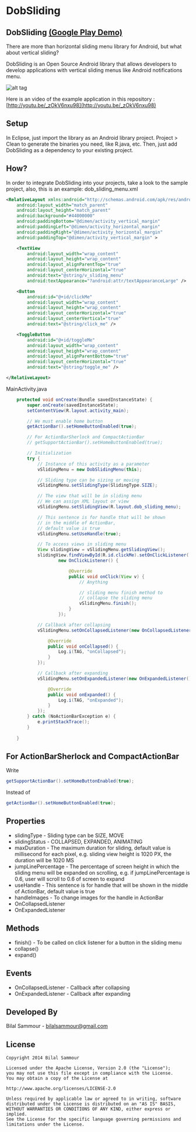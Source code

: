 DobSliding
==========


DobSliding [(Google Play Demo)](https://play.google.com/store/apps/details?id=com.dobmob.dobslidingdemo)
--------------------------------------------------

There are more than horizontal sliding menu library for Android, but what about vertical sliding?

DobSliding is an Open Source Android library that allows developers to develop applications with vertical sliding menus like Android notifications menu.

![alt tag](https://raw.github.com/bilalsammour/DobSliding/master/screenshot1.png)

Here is an  video of the example application in this repository : [http://youtu.be/_zOkV6nxu98](http://youtu.be/_zOkV6nxu98)


Setup
-----

In Eclipse, just import the library as an Android library project. Project > Clean to generate the binaries you need, like R.java, etc.
Then, just add DobSliding as a dependency to your existing project.


How?
----

In order to integrate DobSliding into your projects, take a look to the sample project, also, this is an example:
dob_sliding_menu.xml

```xml
<RelativeLayout xmlns:android="http://schemas.android.com/apk/res/android"
    android:layout_width="match_parent"
    android:layout_height="match_parent"
    android:background="#44000000"
    android:paddingBottom="@dimen/activity_vertical_margin"
    android:paddingLeft="@dimen/activity_horizontal_margin"
    android:paddingRight="@dimen/activity_horizontal_margin"
    android:paddingTop="@dimen/activity_vertical_margin" >

    <TextView
        android:layout_width="wrap_content"
        android:layout_height="wrap_content"
        android:layout_alignParentTop="true"
        android:layout_centerHorizontal="true"
        android:text="@string/v_sliding_menu"
        android:textAppearance="?android:attr/textAppearanceLarge" />

    <Button
        android:id="@+id/clickMe"
        android:layout_width="wrap_content"
        android:layout_height="wrap_content"
        android:layout_centerHorizontal="true"
        android:layout_centerVertical="true"
        android:text="@string/click_me" />

    <ToggleButton
        android:id="@+id/toggleMe"
        android:layout_width="wrap_content"
        android:layout_height="wrap_content"
        android:layout_alignParentBottom="true"
        android:layout_centerHorizontal="true"
        android:text="@string/toggle_me" />

</RelativeLayout>
```

MainActivity.java

```java
    protected void onCreate(Bundle savedInstanceState) {
        super.onCreate(savedInstanceState);
		setContentView(R.layout.activity_main);

		// We must enable home button
		getActionBar().setHomeButtonEnabled(true);

		// For ActionBarSherlock and CompactActionBar
		// getSupportActionBar().setHomeButtonEnabled(true);

		// Initialization
		try {
			// Instance of this activity as a parameter
			vSlidingMenu = new DobSlidingMenu(this);

			// Sliding type can be sizing or moving
			vSlidingMenu.setSlidingType(SlidingType.SIZE);

			// The view that will be in sliding menu
			// We can assign XML layout or view
			vSlidingMenu.setSlidingView(R.layout.dob_sliding_menu);

			// This sentence is for handle that will be shown
			// in the middle of ActionBar,
			// default value is true
			vSlidingMenu.setUseHandle(true);

			// To access views in sliding menu
			View slidingView = vSlidingMenu.getSlidingView();
			slidingView.findViewById(R.id.clickMe).setOnClickListener(
					new OnClickListener() {

						@Override
						public void onClick(View v) {
							// Anything

							// sliding menu finish method to
							// collapse the sliding menu
							vSlidingMenu.finish();
						}
					});

			// Callback after collapsing
			vSlidingMenu.setOnCollapsedListener(new OnCollapsedListener() {

				@Override
				public void onCollapsed() {
					Log.i(TAG, "onCollapsed");
				}
			});

			// Callback after expanding
			vSlidingMenu.setOnExpandedListener(new OnExpandedListener() {

				@Override
				public void onExpanded() {
					Log.i(TAG, "onExpanded");
				}
			});
		} catch (NoActionBarException e) {
			e.printStackTrace();
		}
		
	}
```

For ActionBarSherlock and CompactActionBar
------------------------------------------

Write
```java
getSupportActionBar().setHomeButtonEnabled(true);
```
Instead of
```java
getActionBar().setHomeButtonEnabled(true);
```


Properties
----------

* slidingType - Sliding type can be SIZE, MOVE
* slidingStatus - COLLAPSED, EXPANDED, ANIMATING
* maxDuration - The maximum duration for sliding, default value is millisecond for each pixel, e.g. sliding view height is 1020 PX, the duration will be 1020 MS
* jumpLinePercentage - The percentage of screen height in which the sliding menu will be expanded on scrolling, e.g. if jumpLinePercentage is 0.6, user will scroll to 0.6 of screen to expand
* useHandle - This sentence is for handle that will be shown in the middle of ActionBar, default value is true
* handleImages - To change images for the handle in ActionBar
* OnCollapsedListener
* OnExpandedListener


Methods
-------

* finish() - To be called on click listener for a button in the sliding menu
* collapse()
* expand()


Events
------

* OnCollapsedListener - Callback after collapsing
* OnExpandedListener - Callback after expanding


Developed By
------------

Bilal Sammour - bilalsammour@gmail.com


License
-------

    Copyright 2014 Bilal Sammour
    
    Licensed under the Apache License, Version 2.0 (the "License");
    you may not use this file except in compliance with the License.
    You may obtain a copy of the License at
    
    http://www.apache.org/licenses/LICENSE-2.0
    
    Unless required by applicable law or agreed to in writing, software
    distributed under the License is distributed on an "AS IS" BASIS,
    WITHOUT WARRANTIES OR CONDITIONS OF ANY KIND, either express or implied.
    See the License for the specific language governing permissions and
    limitations under the License.
